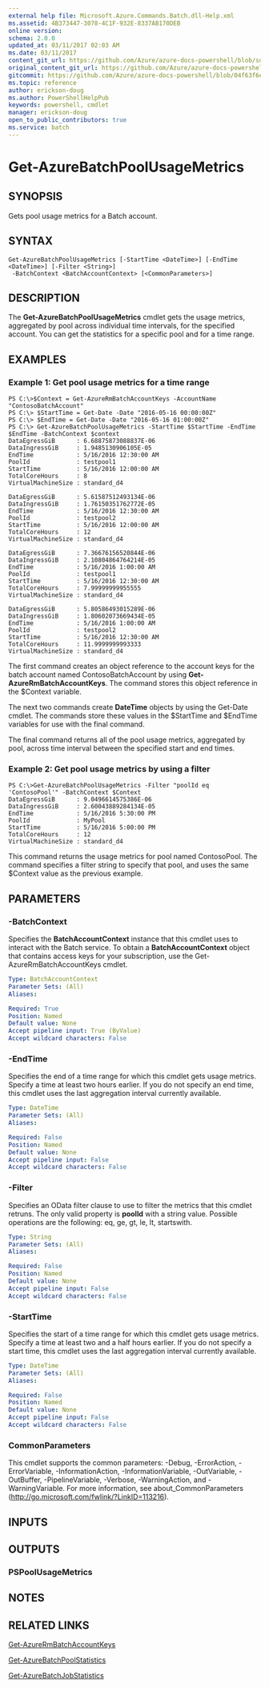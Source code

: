 ```yaml
---
external help file: Microsoft.Azure.Commands.Batch.dll-Help.xml
ms.assetid: 4B373447-3078-4C1F-932E-8337AB170DEB
online version:
schema: 2.0.0
updated_at: 03/11/2017 02:03 AM
ms.date: 03/11/2017
content_git_url: https://github.com/Azure/azure-docs-powershell/blob/sdw-version-test/azureps-cmdlets-docs/ResourceManager/AzureRM.Batch/v2.7.0/Get-AzureBatchPoolUsageMetrics.md
original_content_git_url: https://github.com/Azure/azure-docs-powershell/blob/sdw-version-test/azureps-cmdlets-docs/ResourceManager/AzureRM.Batch/v2.7.0/Get-AzureBatchPoolUsageMetrics.md
gitcommit: https://github.com/Azure/azure-docs-powershell/blob/04f63f6e685743ace2c57eb157574e34e8610b1c
ms.topic: reference
author: erickson-doug
ms.author: PowerShellHelpPub
keywords: powershell, cmdlet
manager: erickson-doug
open_to_public_contributors: true
ms.service: batch
---
```


# Get-AzureBatchPoolUsageMetrics

## SYNOPSIS
Gets pool usage metrics for a Batch account.

## SYNTAX

```
Get-AzureBatchPoolUsageMetrics [-StartTime <DateTime>] [-EndTime <DateTime>] [-Filter <String>]
 -BatchContext <BatchAccountContext> [<CommonParameters>]
```

## DESCRIPTION
The **Get-AzureBatchPoolUsageMetrics** cmdlet gets the usage metrics, aggregated by pool across individual time intervals, for the specified account.
You can get the statistics for a specific pool and for a time range.

## EXAMPLES

### Example 1: Get pool usage metrics for a time range
```
PS C:\>$Context = Get-AzureRmBatchAccountKeys -AccountName "ContosoBatchAccount"
PS C:\> $StartTime = Get-Date -Date "2016-05-16 00:00:00Z"
PS C:\> $EndTime = Get-Date -Date "2016-05-16 01:00:00Z"
PS C:\> Get-AzureBatchPoolUsageMetrics -StartTime $StartTime -EndTime $EndTime -BatchContext $context
DataEgressGiB      : 6.68875873088837E-06
DataIngressGiB     : 1.9485130906105E-05
EndTime            : 5/16/2016 12:30:00 AM
PoolId             : testpool1
StartTime          : 5/16/2016 12:00:00 AM
TotalCoreHours     : 8
VirtualMachineSize : standard_d4

DataEgressGiB      : 5.61587512493134E-06
DataIngressGiB     : 1.76150351762772E-05
EndTime            : 5/16/2016 12:30:00 AM
PoolId             : testpool2
StartTime          : 5/16/2016 12:00:00 AM
TotalCoreHours     : 12
VirtualMachineSize : standard_d4

DataEgressGiB      : 7.36676156520844E-06
DataIngressGiB     : 2.10804864764214E-05
EndTime            : 5/16/2016 1:00:00 AM
PoolId             : testpool1
StartTime          : 5/16/2016 12:30:00 AM
TotalCoreHours     : 7.99999999955555
VirtualMachineSize : standard_d4

DataEgressGiB      : 5.80586493015289E-06
DataIngressGiB     : 1.80602073669434E-05
EndTime            : 5/16/2016 1:00:00 AM
PoolId             : testpool2
StartTime          : 5/16/2016 12:30:00 AM
TotalCoreHours     : 11.9999999993333
VirtualMachineSize : standard_d4
```

The first command creates an object reference to the account keys for the batch account named ContosoBatchAccount by using **Get-AzureRmBatchAccountKeys**.
The command stores this object reference in the $Context variable.

The next two commands create **DateTime** objects by using the Get-Date cmdlet.
The commands store these values in the $StartTime and $EndTime variables for use with the final command.

The final command returns all of the pool usage metrics, aggregated by pool, across time interval between the specified start and end times.

### Example 2: Get pool usage metrics by using a filter
```
PS C:\>Get-AzureBatchPoolUsageMetrics -Filter "poolId eq 'ContosoPool'" -BatchContext $Context
DataEgressGiB      : 9.0496614575386E-06
DataIngressGiB     : 2.60043889284134E-05
EndTime            : 5/16/2016 5:30:00 PM
PoolId             : MyPool
StartTime          : 5/16/2016 5:00:00 PM
TotalCoreHours     : 12
VirtualMachineSize : standard_d4
```

This command returns the usage metrics for pool named ContosoPool.
The command specifies a filter string to specify that pool, and uses the same $Context value as the previous example.

## PARAMETERS

### -BatchContext
Specifies the **BatchAccountContext** instance that this cmdlet uses to interact with the Batch service.
To obtain a **BatchAccountContext** object that contains access keys for your subscription, use the Get-AzureRmBatchAccountKeys cmdlet.

```yaml
Type: BatchAccountContext
Parameter Sets: (All)
Aliases: 

Required: True
Position: Named
Default value: None
Accept pipeline input: True (ByValue)
Accept wildcard characters: False
```

### -EndTime
Specifies the end of a time range for which this cmdlet gets usage metrics.
Specify a time at least two hours earlier.
If you do not specify an end time, this cmdlet uses the last aggregation interval currently available.

```yaml
Type: DateTime
Parameter Sets: (All)
Aliases: 

Required: False
Position: Named
Default value: None
Accept pipeline input: False
Accept wildcard characters: False
```

### -Filter
Specifies an OData filter clause to use to filter the metrics that this cmdlet retruns.
The only valid property is **poolId** with a string value.
Possible operations are the following: eq, ge, gt, le, lt, startswith.

```yaml
Type: String
Parameter Sets: (All)
Aliases: 

Required: False
Position: Named
Default value: None
Accept pipeline input: False
Accept wildcard characters: False
```

### -StartTime
Specifies the start of a time range for which this cmdlet gets usage metrics.
Specify a time at least two and a half hours earlier.
If you do not specify a start time, this cmdlet uses the last aggregation interval currently available.

```yaml
Type: DateTime
Parameter Sets: (All)
Aliases: 

Required: False
Position: Named
Default value: None
Accept pipeline input: False
Accept wildcard characters: False
```

### CommonParameters
This cmdlet supports the common parameters: -Debug, -ErrorAction, -ErrorVariable, -InformationAction, -InformationVariable, -OutVariable, -OutBuffer, -PipelineVariable, -Verbose, -WarningAction, and -WarningVariable. For more information, see about_CommonParameters (http://go.microsoft.com/fwlink/?LinkID=113216).

## INPUTS

## OUTPUTS

### PSPoolUsageMetrics

## NOTES

## RELATED LINKS

[Get-AzureRmBatchAccountKeys](./Get-AzureRmBatchAccountKeys.md)

[Get-AzureBatchPoolStatistics](./Get-AzureBatchPoolStatistics.md)

[Get-AzureBatchJobStatistics](./Get-AzureBatchJobStatistics.md)


